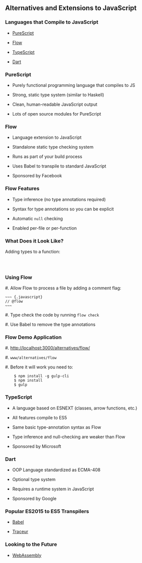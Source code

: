 ## Alternatives and Extensions to JavaScript

### Languages that Compile to JavaScript

  * [PureScript](http://www.purescript.org/)

  * [Flow](http://flowtype.org/)

  * [TypeScript](http://www.typescriptlang.org/)

  * [Dart](https://www.dartlang.org/)

### PureScript

  * Purely functional programming language that compiles to JS

  * Strong, static type system (similar to Haskell)

  * Clean, human-readable JavaScript output

  * Lots of open source modules for PureScript

### Flow

  * Language extension to JavaScript

  * Standalone static type checking system

  * Runs as part of your build process

  * Uses Babel to transpile to standard JavaScript

  * Sponsored by Facebook

### Flow Features

  * Type inference (no type annotations required)

  * Syntax for type annotations so you can be explicit

  * Automatic `null` checking

  * Enabled per-file or per-function

### What Does it Look Like?

Adding types to a function:

~~~ {.javascript insert="../../src/www/js/alternatives/flow/add.js" token="add-func"}
~~~
~~~ {.javascript insert="../../src/www/js/alternatives/flow/add.js" token="add-call"}
~~~
~~~ {.javascript insert="../../src/www/js/alternatives/flow/add.js" token="add-return"}
~~~

### Using Flow

  #. Allow Flow to process a file by adding a comment flag:

    ~~~ {.javascript}
    // @flow
    ~~~

  #. Type check the code by running `flow check`

  #. Use Babel to remove the type annotations

### Flow Demo Application

  #. <http://localhost:3000/alternatives/flow/>

  #. `www/alternatives/flow`

  #. Before it will work you need to:

        $ npm install -g gulp-cli
        $ npm install
        $ gulp

### TypeScript

  * A language based on ESNEXT (classes, arrow functions, etc.)

  * All features compile to ES5

  * Same basic type-annotation syntax as Flow

  * Type inference and null-checking are weaker than Flow

  * Sponsored by Microsoft

### Dart

  * OOP Language standardized as ECMA-408

  * Optional type system

  * Requires a runtime system in JavaScript

  * Sponsored by Google

### Popular ES2015 to ES5 Transpilers

  * [Babel](https://babeljs.io/)

  * [Traceur](https://github.com/google/traceur-compiler)

### Looking to the Future

  * [WebAssembly](https://en.wikipedia.org/wiki/WebAssembly)
